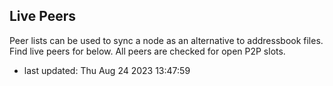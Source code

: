## Live Peers
Peer lists can be used to sync a node as an alternative to addressbook files. Find live peers for  below. All peers are checked for open P2P slots.  
- last updated: Thu Aug 24 2023 13:47:59
```sh

```
